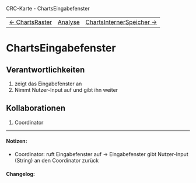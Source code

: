 CRC-Karte - ChartsEingabefenster
<table>
<tbody>
  <tr>
    <td>
        <a href='crc-ChartsRaster.md'>
            ← ChartsRaster
        </a>
    </td>
    <td>
        <a href='README.md'>
            Analyse
        </a>
    </td>
    <td>
        <a href='crc-ChartsInterner_Speicher.md'>
            ChartsInternerSpeicher →
        </a>
    </td>
  </tr>
</tbody>
</table>



# ChartsEingabefenster
## Verantwortlichkeiten
<!-- Wissen, welches verwaltet und angeboten wird, Aktion die angeboten werden, öffentliche Leistung -->
<!-- "Walkthrough" -> Szenarien zur Anwendung des Systems -->
<!-- Nichts, was eine andere Klasse machen könnte -->
<!-- Die Sachen die die Klasse macht -> keiner anderen Klasse geben -->
<!-- zentrale Verantwortlichkeiten vs verteilt -->
1. zeigt das Eingabefenster an
2. Nimmt Nutzer-Input auf und gibt ihn weiter

## Kollaborationen
<!-- Kann die Klasse die Verantwortlichkeiten selbstädnig erfüllen? Was benötigt sie von welcher Klasse? -->
<!-- Was weiß die Klasse? Welche anderen Klassen benötigen die Informationen? -->
1. Coordinator

---
#### Notizen:
<!-- Hier Notizen zum Denkprozess, Hintergrundgedanken, Klarstellungen hinzufügen  -->
- Coordinator: ruft Eingabefenster auf -> Eingabefenster gibt Nutzer-Input (String) an den Coordinator zurück

#### Changelog:
<!-- Hier eventuelle Abänderungen dokumentieren -->
